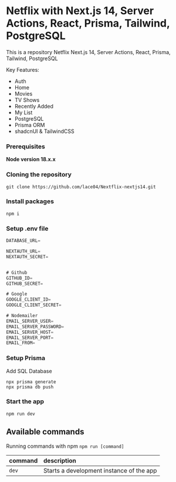 # Netflix with Next.js 14, Server Actions, React, Prisma, Tailwind, PostgreSQL

This is a repository Netflix Next.js 14, Server Actions, React, Prisma, Tailwind, PostgreSQL

Key Features:

- Auth
- Home
- Movies
- TV Shows
- Recently Added
- My List
- PostgreSQL
- Prisma ORM
- shadcnUI & TailwindCSS

### Prerequisites

**Node version 18.x.x**

### Cloning the repository

```shell
git clone https://github.com/lace04/Nextflix-nextjs14.git
```

### Install packages

```shell
npm i
```

### Setup .env file

```js
DATABASE_URL=

NEXTAUTH_URL=
NEXTAUTH_SECRET=


# Github
GITHUB_ID=
GITHUB_SECRET=

# Google
GOOGLE_CLIENT_ID=
GOOGLE_CLIENT_SECRET=

# Nodemailer
EMAIL_SERVER_USER=
EMAIL_SERVER_PASSWORD=
EMAIL_SERVER_HOST=
EMAIL_SERVER_PORT=
EMAIL_FROM=
```

### Setup Prisma

Add SQL Database

```shell
npx prisma generate
npx prisma db push

```

### Start the app

```shell
npm run dev
```

## Available commands

Running commands with npm `npm run [command]`

| command | description                              |
| :------ | :--------------------------------------- |
| `dev`   | Starts a development instance of the app |
